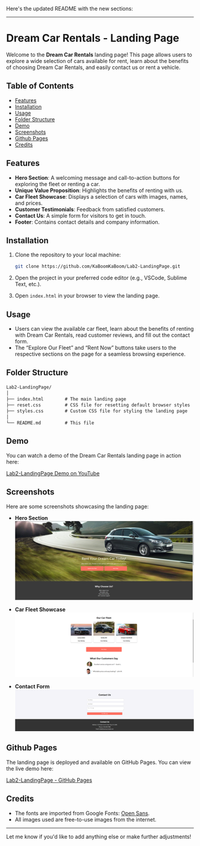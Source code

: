 Here's the updated README with the new sections:

---

# Dream Car Rentals - Landing Page

Welcome to the **Dream Car Rentals** landing page! This page allows users to explore a wide selection of cars available for rent, learn about the benefits of choosing Dream Car Rentals, and easily contact us or rent a vehicle.

## Table of Contents

- [Features](#features)
- [Installation](#installation)
- [Usage](#usage)
- [Folder Structure](#folder-structure)
- [Demo](#demo)
- [Screenshots](#screenshots)
- [Github Pages](#github-pages)
- [Credits](#credits)

## Features

- **Hero Section**: A welcoming message and call-to-action buttons for exploring the fleet or renting a car.
- **Unique Value Proposition**: Highlights the benefits of renting with us.
- **Car Fleet Showcase**: Displays a selection of cars with images, names, and prices.
- **Customer Testimonials**: Feedback from satisfied customers.
- **Contact Us**: A simple form for visitors to get in touch.
- **Footer**: Contains contact details and company information.

## Installation

1. Clone the repository to your local machine:
   ```bash
   git clone https://github.com/KaBoomKaBoom/Lab2-LandingPage.git
   ```

2. Open the project in your preferred code editor (e.g., VSCode, Sublime Text, etc.).

3. Open `index.html` in your browser to view the landing page.

## Usage

- Users can view the available car fleet, learn about the benefits of renting with Dream Car Rentals, read customer reviews, and fill out the contact form.
- The “Explore Our Fleet” and “Rent Now” buttons take users to the respective sections on the page for a seamless browsing experience.

## Folder Structure

```
Lab2-LandingPage/
│
├── index.html        # The main landing page
├── reset.css         # CSS file for resetting default browser styles
├── styles.css        # Custom CSS file for styling the landing page
│
└── README.md         # This file
```

## Demo

You can watch a demo of the Dream Car Rentals landing page in action here:

[Lab2-LandingPage Demo on YouTube](https://youtu.be/HGrmI6VUFs8)

## Screenshots

Here are some screenshots showcasing the landing page:

- **Hero Section**  
    ![Hero Section](image.png)

- **Car Fleet Showcase**  
    ![Car Fleet](image-1.png)

- **Contact Form**  
  ![Contact Form](image-2.png)

## Github Pages

The landing page is deployed and available on GitHub Pages. You can view the live demo here:

[Lab2-LandingPage - GitHub Pages](https://kaboomkaboom.github.io/Lab2-LandingPage/)

## Credits

- The fonts are imported from Google Fonts: [Open Sans](https://fonts.google.com/specimen/Open+Sans).
- All images used are free-to-use images from the internet.

---

Let me know if you'd like to add anything else or make further adjustments!
